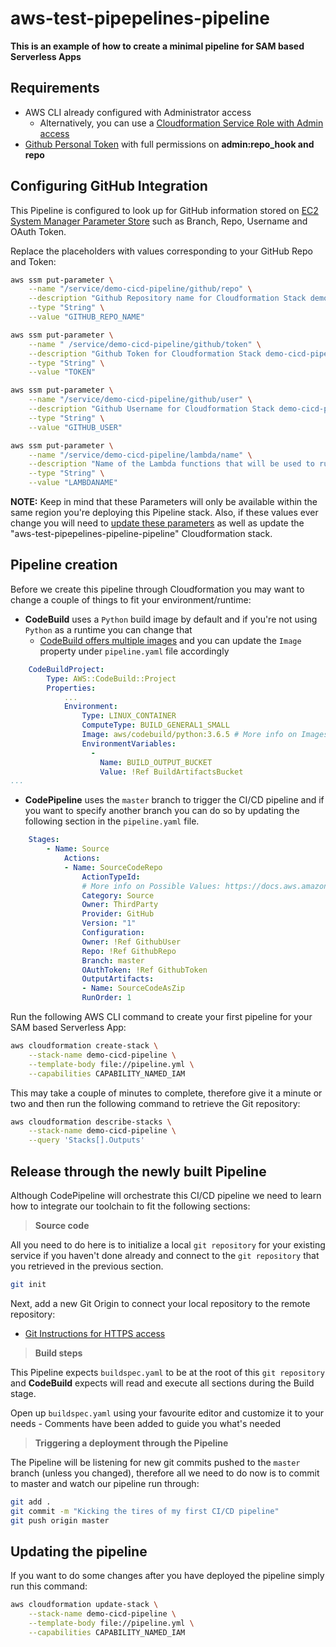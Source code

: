 # aws-test-pipepelines-pipeline

**This is an example of how to create a minimal pipeline for SAM based Serverless Apps**

## Requirements

- AWS CLI already configured with Administrator access
  - Alternatively, you can use a [Cloudformation Service Role with Admin access](https://docs.aws.amazon.com/AWSCloudFormation/latest/UserGuide/using-iam-servicerole.html)
- [Github Personal Token](https://help.github.com/articles/creating-a-personal-access-token-for-the-command-line/) with full permissions on **admin:repo_hook and repo**

## Configuring GitHub Integration

This Pipeline is configured to look up for GitHub information stored on [EC2 System Manager Parameter Store](https://docs.aws.amazon.com/systems-manager/latest/userguide/systems-manager-paramstore.html) such as Branch, Repo, Username and OAuth Token.

Replace the placeholders with values corresponding to your GitHub Repo and Token:

```bash
aws ssm put-parameter \
    --name "/service/demo-cicd-pipeline/github/repo" \
    --description "Github Repository name for Cloudformation Stack demo-cicd-pipeline" \
    --type "String" \
    --value "GITHUB_REPO_NAME"

aws ssm put-parameter \
    --name " /service/demo-cicd-pipeline/github/token" \
    --description "Github Token for Cloudformation Stack demo-cicd-pipeline" \
    --type "String" \
    --value "TOKEN"

aws ssm put-parameter \
    --name "/service/demo-cicd-pipeline/github/user" \
    --description "Github Username for Cloudformation Stack demo-cicd-pipeline" \
    --type "String" \
    --value "GITHUB_USER"

aws ssm put-parameter \
    --name "/service/demo-cicd-pipeline/lambda/name" \
    --description "Name of the Lambda functions that will be used to run tesets on the demo-cicd-pipeline" \
    --type "String" \
    --value "LAMBDANAME"
```

**NOTE:** Keep in mind that these Parameters will only be available within the same region you're deploying this Pipeline stack. Also, if these values ever change you will need to [update these parameters](https://docs.aws.amazon.com/cli/latest/reference/ssm/put-parameter.html) as well as update the "aws-test-pipepelines-pipeline-pipeline" Cloudformation stack.

## Pipeline creation

Before we create this pipeline through Cloudformation you may want to change a couple of things to fit your environment/runtime:

- **CodeBuild** uses a `Python` build image by default and if you're not using `Python` as a runtime you can change that
  - [CodeBuild offers multiple images](https://docs.aws.amazon.com/codebuild/latest/userguide/build-env-ref-available.html) and you can update the `Image` property under `pipeline.yaml` file accordingly

```yaml
    CodeBuildProject:
        Type: AWS::CodeBuild::Project
        Properties:
            ...
            Environment:
                Type: LINUX_CONTAINER
                ComputeType: BUILD_GENERAL1_SMALL
                Image: aws/codebuild/python:3.6.5 # More info on Images: https://docs.aws.amazon.com/codebuild/latest/userguide/build-env-ref-available.html
                EnvironmentVariables:
                  -
                    Name: BUILD_OUTPUT_BUCKET
                    Value: !Ref BuildArtifactsBucket
...
```

- **CodePipeline** uses the `master` branch to trigger the CI/CD pipeline and if you want to specify another branch you can do so by updating the following section in the `pipeline.yaml` file.

```yaml
    Stages:
        - Name: Source
            Actions:
            - Name: SourceCodeRepo
                ActionTypeId:
                # More info on Possible Values: https://docs.aws.amazon.com/codepipeline/latest/userguide/reference-pipeline-structure.html#action-requirements
                Category: Source
                Owner: ThirdParty
                Provider: GitHub
                Version: "1"
                Configuration:
                Owner: !Ref GithubUser
                Repo: !Ref GithubRepo
                Branch: master
                OAuthToken: !Ref GithubToken
                OutputArtifacts:
                - Name: SourceCodeAsZip
                RunOrder: 1
```


Run the following AWS CLI command to create your first pipeline for your SAM based Serverless App:

```bash
aws cloudformation create-stack \
    --stack-name demo-cicd-pipeline \
    --template-body file://pipeline.yml \
    --capabilities CAPABILITY_NAMED_IAM
```

This may take a couple of minutes to complete, therefore give it a minute or two and then run the following command to retrieve the Git repository:

```bash
aws cloudformation describe-stacks \
    --stack-name demo-cicd-pipeline \
    --query 'Stacks[].Outputs'
```

## Release through the newly built Pipeline

Although CodePipeline will orchestrate this CI/CD pipeline we need to learn how to integrate our toolchain to fit the following sections:

> **Source code**

All you need to do here is to initialize a local `git repository` for your existing service if you haven't done already and connect to the `git repository` that you retrieved in the previous section.

```bash
git init
```

Next, add a new Git Origin to connect your local repository to the remote repository:

- [Git Instructions for HTTPS access](https://help.github.com/articles/adding-a-remote/)

> **Build steps**

This Pipeline expects `buildspec.yaml` to be at the root of this `git repository` and **CodeBuild** expects will read and execute all sections during the Build stage.

Open up `buildspec.yaml` using your favourite editor and customize it to your needs - Comments have been added to guide you what's needed

> **Triggering a deployment through the Pipeline**

The Pipeline will be listening for new git commits pushed to the `master` branch (unless you changed), therefore all we need to do now is to commit to master and watch our pipeline run through:

```bash
git add .
git commit -m "Kicking the tires of my first CI/CD pipeline"
git push origin master
```

## Updating the pipeline

If you want to do some changes after you have deployed the pipeline simply run this command:

```bash
aws cloudformation update-stack \
    --stack-name demo-cicd-pipeline \
    --template-body file://pipeline.yml \
    --capabilities CAPABILITY_NAMED_IAM
```
